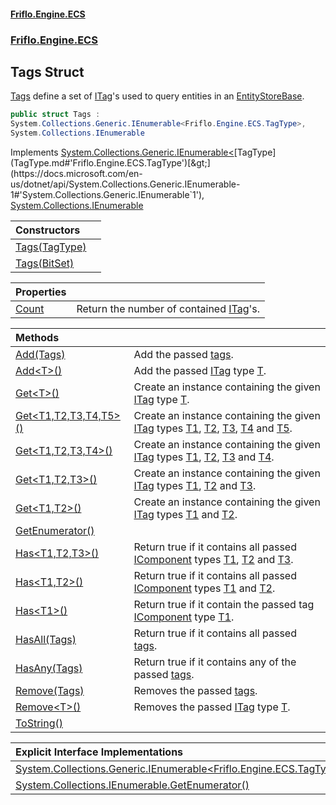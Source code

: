#### [Friflo.Engine.ECS](index.md#'index')
### [Friflo.Engine.ECS](Friflo.Engine.ECS.md#'Friflo.Engine.ECS')

## Tags Struct

[Tags](Tags.md#'Friflo.Engine.ECS.Tags') define a set of [ITag](ITag.md#'Friflo.Engine.ECS.ITag')'s used to query entities in an [EntityStoreBase](EntityStoreBase.md#'Friflo.Engine.ECS.EntityStoreBase').

```csharp
public struct Tags :
System.Collections.Generic.IEnumerable<Friflo.Engine.ECS.TagType>,
System.Collections.IEnumerable
```

Implements [System.Collections.Generic.IEnumerable&lt;](https://docs.microsoft.com/en-us/dotnet/api/System.Collections.Generic.IEnumerable-1#'System.Collections.Generic.IEnumerable`1')[TagType](TagType.md#'Friflo.Engine.ECS.TagType')[&gt;](https://docs.microsoft.com/en-us/dotnet/api/System.Collections.Generic.IEnumerable-1#'System.Collections.Generic.IEnumerable`1'), [System.Collections.IEnumerable](https://docs.microsoft.com/en-us/dotnet/api/System.Collections.IEnumerable#'System.Collections.IEnumerable')

| Constructors | |
| :--- | :--- |
| [Tags(TagType)](Tags.Tags(TagType).md#'Friflo.Engine.ECS.Tags.Tags(Friflo.Engine.ECS.TagType)') | |
| [Tags(BitSet)](Tags.Tags(BitSet).md#'Friflo.Engine.ECS.Tags.Tags(Friflo.Engine.ECS.Utils.BitSet)') | |

| Properties | |
| :--- | :--- |
| [Count](Tags.Count.md#'Friflo.Engine.ECS.Tags.Count') | Return the number of contained [ITag](ITag.md#'Friflo.Engine.ECS.ITag')'s. |

| Methods | |
| :--- | :--- |
| [Add(Tags)](Tags.Add(Tags).md#'Friflo.Engine.ECS.Tags.Add(Friflo.Engine.ECS.Tags)') | Add the passed [tags](Tags.Add(Tags).md#Friflo.Engine.ECS.Tags.Add(Friflo.Engine.ECS.Tags).tags#'Friflo.Engine.ECS.Tags.Add(Friflo.Engine.ECS.Tags).tags'). |
| [Add&lt;T&gt;()](Tags.Add_T_().md#'Friflo.Engine.ECS.Tags.Add<T>()') | Add the passed [ITag](ITag.md#'Friflo.Engine.ECS.ITag') type [T](Tags.Add_T_().md#Friflo.Engine.ECS.Tags.Add_T_().T#'Friflo.Engine.ECS.Tags.Add<T>().T'). |
| [Get&lt;T&gt;()](Tags.Get_T_().md#'Friflo.Engine.ECS.Tags.Get<T>()') | Create an instance containing the given [ITag](ITag.md#'Friflo.Engine.ECS.ITag') type [T](Tags.Get_T_().md#Friflo.Engine.ECS.Tags.Get_T_().T#'Friflo.Engine.ECS.Tags.Get<T>().T'). |
| [Get&lt;T1,T2,T3,T4,T5&gt;()](Tags.Get_T1,T2,T3,T4,T5_().md#'Friflo.Engine.ECS.Tags.Get<T1,T2,T3,T4,T5>()') | Create an instance containing the given [ITag](ITag.md#'Friflo.Engine.ECS.ITag') types [T1](Tags.Get_T1,T2,T3,T4,T5_().md#Friflo.Engine.ECS.Tags.Get_T1,T2,T3,T4,T5_().T1#'Friflo.Engine.ECS.Tags.Get<T1,T2,T3,T4,T5>().T1'), [T2](Tags.Get_T1,T2,T3,T4,T5_().md#Friflo.Engine.ECS.Tags.Get_T1,T2,T3,T4,T5_().T2#'Friflo.Engine.ECS.Tags.Get<T1,T2,T3,T4,T5>().T2'), [T3](Tags.Get_T1,T2,T3,T4,T5_().md#Friflo.Engine.ECS.Tags.Get_T1,T2,T3,T4,T5_().T3#'Friflo.Engine.ECS.Tags.Get<T1,T2,T3,T4,T5>().T3'), [T4](Tags.Get_T1,T2,T3,T4,T5_().md#Friflo.Engine.ECS.Tags.Get_T1,T2,T3,T4,T5_().T4#'Friflo.Engine.ECS.Tags.Get<T1,T2,T3,T4,T5>().T4') and [T5](Tags.Get_T1,T2,T3,T4,T5_().md#Friflo.Engine.ECS.Tags.Get_T1,T2,T3,T4,T5_().T5#'Friflo.Engine.ECS.Tags.Get<T1,T2,T3,T4,T5>().T5'). |
| [Get&lt;T1,T2,T3,T4&gt;()](Tags.Get_T1,T2,T3,T4_().md#'Friflo.Engine.ECS.Tags.Get<T1,T2,T3,T4>()') | Create an instance containing the given [ITag](ITag.md#'Friflo.Engine.ECS.ITag') types [T1](Tags.Get_T1,T2,T3,T4_().md#Friflo.Engine.ECS.Tags.Get_T1,T2,T3,T4_().T1#'Friflo.Engine.ECS.Tags.Get<T1,T2,T3,T4>().T1'), [T2](Tags.Get_T1,T2,T3,T4_().md#Friflo.Engine.ECS.Tags.Get_T1,T2,T3,T4_().T2#'Friflo.Engine.ECS.Tags.Get<T1,T2,T3,T4>().T2'), [T3](Tags.Get_T1,T2,T3,T4_().md#Friflo.Engine.ECS.Tags.Get_T1,T2,T3,T4_().T3#'Friflo.Engine.ECS.Tags.Get<T1,T2,T3,T4>().T3') and [T4](Tags.Get_T1,T2,T3,T4_().md#Friflo.Engine.ECS.Tags.Get_T1,T2,T3,T4_().T4#'Friflo.Engine.ECS.Tags.Get<T1,T2,T3,T4>().T4'). |
| [Get&lt;T1,T2,T3&gt;()](Tags.Get_T1,T2,T3_().md#'Friflo.Engine.ECS.Tags.Get<T1,T2,T3>()') | Create an instance containing the given [ITag](ITag.md#'Friflo.Engine.ECS.ITag') types [T1](Tags.Get_T1,T2,T3_().md#Friflo.Engine.ECS.Tags.Get_T1,T2,T3_().T1#'Friflo.Engine.ECS.Tags.Get<T1,T2,T3>().T1'), [T2](Tags.Get_T1,T2,T3_().md#Friflo.Engine.ECS.Tags.Get_T1,T2,T3_().T2#'Friflo.Engine.ECS.Tags.Get<T1,T2,T3>().T2') and [T3](Tags.Get_T1,T2,T3_().md#Friflo.Engine.ECS.Tags.Get_T1,T2,T3_().T3#'Friflo.Engine.ECS.Tags.Get<T1,T2,T3>().T3'). |
| [Get&lt;T1,T2&gt;()](Tags.Get_T1,T2_().md#'Friflo.Engine.ECS.Tags.Get<T1,T2>()') | Create an instance containing the given [ITag](ITag.md#'Friflo.Engine.ECS.ITag') types [T1](Tags.Get_T1,T2_().md#Friflo.Engine.ECS.Tags.Get_T1,T2_().T1#'Friflo.Engine.ECS.Tags.Get<T1,T2>().T1') and [T2](Tags.Get_T1,T2_().md#Friflo.Engine.ECS.Tags.Get_T1,T2_().T2#'Friflo.Engine.ECS.Tags.Get<T1,T2>().T2'). |
| [GetEnumerator()](Tags.GetEnumerator().md#'Friflo.Engine.ECS.Tags.GetEnumerator()') | |
| [Has&lt;T1,T2,T3&gt;()](Tags.Has_T1,T2,T3_().md#'Friflo.Engine.ECS.Tags.Has<T1,T2,T3>()') | Return true if it contains all passed [IComponent](IComponent.md#'Friflo.Engine.ECS.IComponent') types [T1](Tags.Has_T1,T2,T3_().md#Friflo.Engine.ECS.Tags.Has_T1,T2,T3_().T1#'Friflo.Engine.ECS.Tags.Has<T1,T2,T3>().T1'), [T2](Tags.Has_T1,T2,T3_().md#Friflo.Engine.ECS.Tags.Has_T1,T2,T3_().T2#'Friflo.Engine.ECS.Tags.Has<T1,T2,T3>().T2') and [T3](Tags.Has_T1,T2,T3_().md#Friflo.Engine.ECS.Tags.Has_T1,T2,T3_().T3#'Friflo.Engine.ECS.Tags.Has<T1,T2,T3>().T3'). |
| [Has&lt;T1,T2&gt;()](Tags.Has_T1,T2_().md#'Friflo.Engine.ECS.Tags.Has<T1,T2>()') | Return true if it contains all passed [IComponent](IComponent.md#'Friflo.Engine.ECS.IComponent') types [T1](Tags.Has_T1,T2_().md#Friflo.Engine.ECS.Tags.Has_T1,T2_().T1#'Friflo.Engine.ECS.Tags.Has<T1,T2>().T1') and [T2](Tags.Has_T1,T2_().md#Friflo.Engine.ECS.Tags.Has_T1,T2_().T2#'Friflo.Engine.ECS.Tags.Has<T1,T2>().T2'). |
| [Has&lt;T1&gt;()](Tags.Has_T1_().md#'Friflo.Engine.ECS.Tags.Has<T1>()') | Return true if it contain the passed tag [IComponent](IComponent.md#'Friflo.Engine.ECS.IComponent') type [T1](Tags.Has_T1_().md#Friflo.Engine.ECS.Tags.Has_T1_().T1#'Friflo.Engine.ECS.Tags.Has<T1>().T1'). |
| [HasAll(Tags)](Tags.HasAll(Tags).md#'Friflo.Engine.ECS.Tags.HasAll(Friflo.Engine.ECS.Tags)') | Return true if it contains all passed [tags](Tags.HasAll(Tags).md#Friflo.Engine.ECS.Tags.HasAll(Friflo.Engine.ECS.Tags).tags#'Friflo.Engine.ECS.Tags.HasAll(Friflo.Engine.ECS.Tags).tags'). |
| [HasAny(Tags)](Tags.HasAny(Tags).md#'Friflo.Engine.ECS.Tags.HasAny(Friflo.Engine.ECS.Tags)') | Return true if it contains any of the passed [tags](Tags.HasAny(Tags).md#Friflo.Engine.ECS.Tags.HasAny(Friflo.Engine.ECS.Tags).tags#'Friflo.Engine.ECS.Tags.HasAny(Friflo.Engine.ECS.Tags).tags'). |
| [Remove(Tags)](Tags.Remove(Tags).md#'Friflo.Engine.ECS.Tags.Remove(Friflo.Engine.ECS.Tags)') | Removes the passed [tags](Tags.Remove(Tags).md#Friflo.Engine.ECS.Tags.Remove(Friflo.Engine.ECS.Tags).tags#'Friflo.Engine.ECS.Tags.Remove(Friflo.Engine.ECS.Tags).tags'). |
| [Remove&lt;T&gt;()](Tags.Remove_T_().md#'Friflo.Engine.ECS.Tags.Remove<T>()') | Removes the passed [ITag](ITag.md#'Friflo.Engine.ECS.ITag') type [T](Tags.Remove_T_().md#Friflo.Engine.ECS.Tags.Remove_T_().T#'Friflo.Engine.ECS.Tags.Remove<T>().T'). |
| [ToString()](Tags.ToString().md#'Friflo.Engine.ECS.Tags.ToString()') | |

| Explicit Interface Implementations | |
| :--- | :--- |
| [System.Collections.Generic.IEnumerable&lt;Friflo.Engine.ECS.TagType&gt;.GetEnumerator()](Tags.System.Collections.Generic.IEnumerable_Friflo.Engine.ECS.TagType_.GetEnumerator().md#'Friflo.Engine.ECS.Tags.System.Collections.Generic.IEnumerable<Friflo.Engine.ECS.TagType>.GetEnumerator()') | |
| [System.Collections.IEnumerable.GetEnumerator()](Tags.System.Collections.IEnumerable.GetEnumerator().md#'Friflo.Engine.ECS.Tags.System.Collections.IEnumerable.GetEnumerator()') | |
